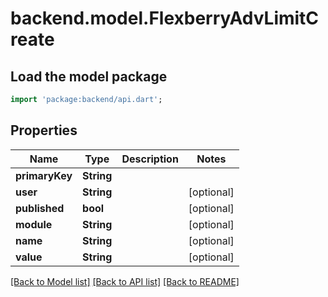 # backend.model.FlexberryAdvLimitCreate

## Load the model package
```dart
import 'package:backend/api.dart';
```

## Properties
Name | Type | Description | Notes
------------ | ------------- | ------------- | -------------
**primaryKey** | **String** |  | 
**user** | **String** |  | [optional] 
**published** | **bool** |  | [optional] 
**module** | **String** |  | [optional] 
**name** | **String** |  | [optional] 
**value** | **String** |  | [optional] 

[[Back to Model list]](../README.md#documentation-for-models) [[Back to API list]](../README.md#documentation-for-api-endpoints) [[Back to README]](../README.md)


